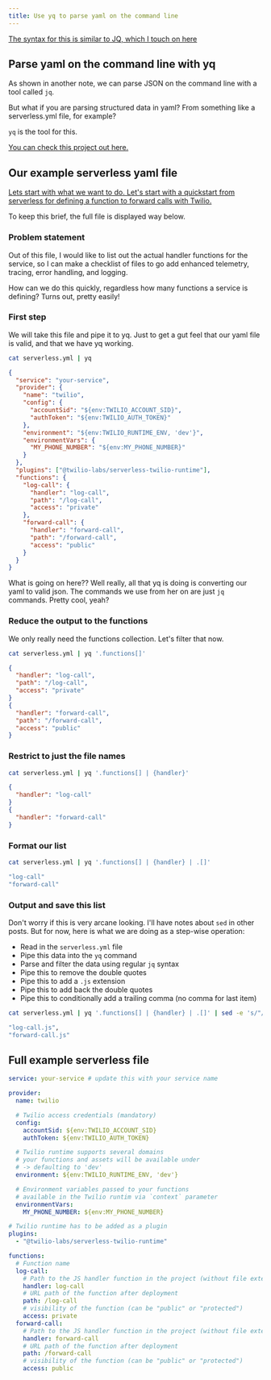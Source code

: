 ```yaml
---
title: Use yq to parse yaml on the command line
---
```


[The syntax for this is similar to JQ, which I touch on here](/notes/dynamo-list-tables)

## Parse yaml on the command line with yq

As shown in another note, we can parse JSON on the command line with a tool called `jq`.

But what if you are parsing structured data in yaml? From something like a serverless.yml file, for example?

`yq` is the tool for this.

[You can check this project out here.](https://mikefarah.gitbook.io/yq/)

## Our example serverless yaml file

[Lets start with what we want to do. Let's start with a quickstart from serverless for defining a function to forward calls with Twilio.](https://www.serverless.com/examples/twilio-node-forward-call/)

To keep this brief, the full file is displayed way below.

### Problem statement

Out of this file, I would like to list out the actual handler functions for the service, so I can make a checklist of files to go add enhanced telemetry, tracing, error handling, and logging.

How can we do this quickly, regardless how many functions a service is defining? Turns out, pretty easily!

### First step

We will take this file and pipe it to yq. Just to get a gut feel that our yaml file is valid, and that we have yq working.

```bash
cat serverless.yml | yq
```

```json
{
  "service": "your-service",
  "provider": {
    "name": "twilio",
    "config": {
      "accountSid": "${env:TWILIO_ACCOUNT_SID}",
      "authToken": "${env:TWILIO_AUTH_TOKEN}"
    },
    "environment": "${env:TWILIO_RUNTIME_ENV, 'dev'}",
    "environmentVars": {
      "MY_PHONE_NUMBER": "${env:MY_PHONE_NUMBER}"
    }
  },
  "plugins": ["@twilio-labs/serverless-twilio-runtime"],
  "functions": {
    "log-call": {
      "handler": "log-call",
      "path": "/log-call",
      "access": "private"
    },
    "forward-call": {
      "handler": "forward-call",
      "path": "/forward-call",
      "access": "public"
    }
  }
}
```

What is going on here?? Well really, all that yq is doing is converting our yaml to valid json. The commands we use from her on are just `jq` commands. Pretty cool, yeah?

### Reduce the output to the functions

We only really need the functions collection. Let's filter that now.

```bash
cat serverless.yml | yq '.functions[]'
```

```json
{
  "handler": "log-call",
  "path": "/log-call",
  "access": "private"
}
{
  "handler": "forward-call",
  "path": "/forward-call",
  "access": "public"
}
```

### Restrict to just the file names

```bash
cat serverless.yml | yq '.functions[] | {handler}'
```

```json
{
  "handler": "log-call"
}
{
  "handler": "forward-call"
}
```

### Format our list

```bash
cat serverless.yml | yq '.functions[] | {handler} | .[]'
```

```bash
"log-call"
"forward-call"
```

### Output and save this list

Don't worry if this is very arcane looking. I'll have notes about `sed` in other posts. But for now, here is what we are doing as a step-wise operation:

- Read in the `serverless.yml` file
- Pipe this data into the `yq` command
- Parse and filter the data using regular `jq` syntax
- Pipe this to remove the double quotes
- Pipe this to add a `.js` extension
- Pipe this to add back the double quotes
- Pipe this to conditionally add a trailing comma (no comma for last item)

```bash
cat serverless.yml | yq '.functions[] | {handler} | .[]' | sed -e 's/"//g' | sed -e 's/$/.js/' | sed -e 's/\(.*\)/"\1"/' | sed -e '$!s/$/,/'
```

```bash
"log-call.js",
"forward-call.js"
```

## Full example serverless file

```yaml
service: your-service # update this with your service name

provider:
  name: twilio

  # Twilio access credentials (mandatory)
  config:
    accountSid: ${env:TWILIO_ACCOUNT_SID}
    authToken: ${env:TWILIO_AUTH_TOKEN}

  # Twilio runtime supports several domains
  # your functions and assets will be available under
  # -> defaulting to 'dev'
  environment: ${env:TWILIO_RUNTIME_ENV, 'dev'}

  # Environment variables passed to your functions
  # available in the Twilio runtim via `context` parameter
  environmentVars:
    MY_PHONE_NUMBER: ${env:MY_PHONE_NUMBER}

# Twilio runtime has to be added as a plugin
plugins:
  - "@twilio-labs/serverless-twilio-runtime"

functions:
  # Function name
  log-call:
    # Path to the JS handler function in the project (without file extension '.js')
    handler: log-call
    # URL path of the function after deployment
    path: /log-call
    # visibility of the function (can be "public" or "protected")
    access: private
  forward-call:
    # Path to the JS handler function in the project (without file extension '.js')
    handler: forward-call
    # URL path of the function after deployment
    path: /forward-call
    # visibility of the function (can be "public" or "protected")
    access: public
```

